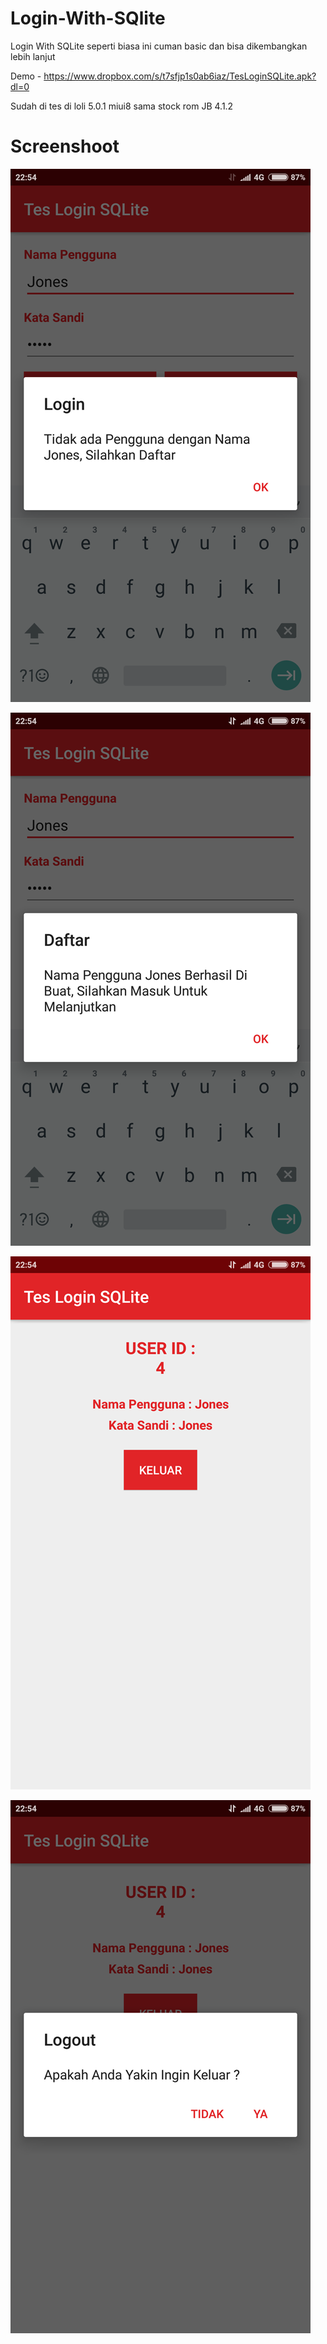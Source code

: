 # Login-With-SQlite

Login With SQLite seperti biasa ini cuman basic dan bisa dikembangkan lebih lanjut

Demo - https://www.dropbox.com/s/t7sfjp1s0ab6iaz/TesLoginSQLite.apk?dl=0

Sudah di tes di loli 5.0.1 miui8 sama stock rom JB 4.1.2

# Screenshoot

[![Jones Random](https://github.com/JonesRandom/Login-With-SQlite/raw/master/Screenshoot/2.png)](https://github.com/JonesRandom/Login-With-SQlite/raw/master/Screenshoot/2.png)

[![Jones Random](https://github.com/JonesRandom/Login-With-SQlite/raw/master/Screenshoot/3.png)](https://github.com/JonesRandom/Login-With-SQlite/raw/master/Screenshoot/3.png)

[![Jones Random](https://github.com/JonesRandom/Login-With-SQlite/raw/master/Screenshoot/4.png)](https://github.com/JonesRandom/Login-With-SQlite/raw/master/Screenshoot/4.png)

[![Jones Random](https://github.com/JonesRandom/Login-With-SQlite/raw/master/Screenshoot/5.png)](https://github.com/JonesRandom/Login-With-SQlite/raw/master/Screenshoot/5.png)
